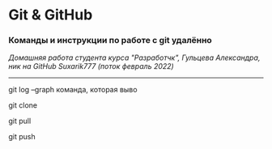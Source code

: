 # Git & GitHub
### Команды и инструкции по работе с git удалённо

*Домашняя работа студента курса "Разработчк", Гульцева Александра, ник на GitHub Suxarik777 (поток февраль 2022)*

---

git log –graph команда, которая выво

git clone

git pull

git push
